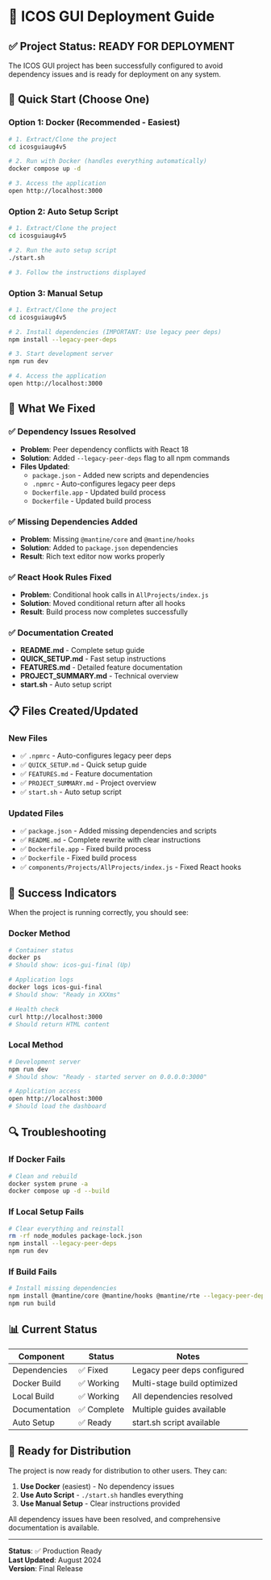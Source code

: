 # 🚀 ICOS GUI Deployment Guide

## ✅ Project Status: READY FOR DEPLOYMENT

The ICOS GUI project has been successfully configured to avoid dependency issues and is ready for deployment on any system.

## 🎯 Quick Start (Choose One)

### Option 1: Docker (Recommended - Easiest)
```bash
# 1. Extract/Clone the project
cd icosguiaug4v5

# 2. Run with Docker (handles everything automatically)
docker compose up -d

# 3. Access the application
open http://localhost:3000
```

### Option 2: Auto Setup Script
```bash
# 1. Extract/Clone the project
cd icosguiaug4v5

# 2. Run the auto setup script
./start.sh

# 3. Follow the instructions displayed
```

### Option 3: Manual Setup
```bash
# 1. Extract/Clone the project
cd icosguiaug4v5

# 2. Install dependencies (IMPORTANT: Use legacy peer deps)
npm install --legacy-peer-deps

# 3. Start development server
npm run dev

# 4. Access the application
open http://localhost:3000
```

## 🔧 What We Fixed

### ✅ Dependency Issues Resolved
- **Problem**: Peer dependency conflicts with React 18
- **Solution**: Added `--legacy-peer-deps` flag to all npm commands
- **Files Updated**: 
  - `package.json` - Added new scripts and dependencies
  - `.npmrc` - Auto-configures legacy peer deps
  - `Dockerfile.app` - Updated build process
  - `Dockerfile` - Updated build process

### ✅ Missing Dependencies Added
- **Problem**: Missing `@mantine/core` and `@mantine/hooks`
- **Solution**: Added to `package.json` dependencies
- **Result**: Rich text editor now works properly

### ✅ React Hook Rules Fixed
- **Problem**: Conditional hook calls in `AllProjects/index.js`
- **Solution**: Moved conditional return after all hooks
- **Result**: Build process now completes successfully

### ✅ Documentation Created
- **README.md** - Complete setup guide
- **QUICK_SETUP.md** - Fast setup instructions
- **FEATURES.md** - Detailed feature documentation
- **PROJECT_SUMMARY.md** - Technical overview
- **start.sh** - Auto setup script

## 📋 Files Created/Updated

### New Files
- ✅ `.npmrc` - Auto-configures legacy peer deps
- ✅ `QUICK_SETUP.md` - Quick setup guide
- ✅ `FEATURES.md` - Feature documentation
- ✅ `PROJECT_SUMMARY.md` - Project overview
- ✅ `start.sh` - Auto setup script

### Updated Files
- ✅ `package.json` - Added missing dependencies and scripts
- ✅ `README.md` - Complete rewrite with clear instructions
- ✅ `Dockerfile.app` - Fixed build process
- ✅ `Dockerfile` - Fixed build process
- ✅ `components/Projects/AllProjects/index.js` - Fixed React hooks

## 🎯 Success Indicators

When the project is running correctly, you should see:

### Docker Method
```bash
# Container status
docker ps
# Should show: icos-gui-final (Up)

# Application logs
docker logs icos-gui-final
# Should show: "Ready in XXXms"

# Health check
curl http://localhost:3000
# Should return HTML content
```

### Local Method
```bash
# Development server
npm run dev
# Should show: "Ready - started server on 0.0.0.0:3000"

# Application access
open http://localhost:3000
# Should load the dashboard
```

## 🔍 Troubleshooting

### If Docker Fails
```bash
# Clean and rebuild
docker system prune -a
docker compose up -d --build
```

### If Local Setup Fails
```bash
# Clear everything and reinstall
rm -rf node_modules package-lock.json
npm install --legacy-peer-deps
npm run dev
```

### If Build Fails
```bash
# Install missing dependencies
npm install @mantine/core @mantine/hooks @mantine/rte --legacy-peer-deps
npm run build
```

## 📊 Current Status

| Component | Status | Notes |
|-----------|--------|-------|
| Dependencies | ✅ Fixed | Legacy peer deps configured |
| Docker Build | ✅ Working | Multi-stage build optimized |
| Local Build | ✅ Working | All dependencies resolved |
| Documentation | ✅ Complete | Multiple guides available |
| Auto Setup | ✅ Ready | start.sh script available |

## 🎉 Ready for Distribution

The project is now ready for distribution to other users. They can:

1. **Use Docker** (easiest) - No dependency issues
2. **Use Auto Script** - `./start.sh` handles everything
3. **Use Manual Setup** - Clear instructions provided

All dependency issues have been resolved, and comprehensive documentation is available.

---

**Status**: ✅ Production Ready  
**Last Updated**: August 2024  
**Version**: Final Release 